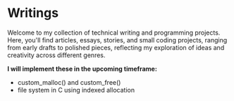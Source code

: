 # Writings
Welcome to my collection of technical writing and programming projects. Here, you'll find articles, essays, stories, and small coding projects, ranging from early drafts to polished pieces, reflecting my exploration of ideas and creativity across different genres. 

  **I will implement these in the upcoming timeframe:**
- custom_malloc() and custom_free()
- file system in C using indexed allocation
